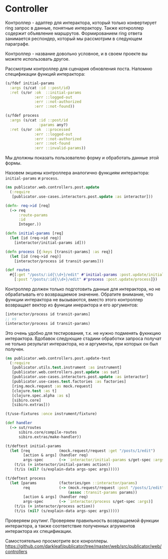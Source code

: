 # Controller

Контроллер - адаптер для интерактора, который только конвертирует ring запрос
в данные, понятные интерактору. Также котнроллер содержит объявление маршрутов.
Формированием ring ответа занимается респондер, который мы рассмотрим в следующем параграфе.

Контроллер - название довольно условное, и в своем проекте вы можете использовать другое.

Рассмотрим контроллер для сценария обновления поста.
Напомню спецификации функций интерактора:

```clojure
(s/fdef initial-params
  :args (s/cat :id ::post/id)
  :ret (s/or :ok  ::initial-params
             :err ::logged-out
             :err ::not-authorized
             :err ::not-found))

(s/fdef process
  :args (s/cat :id ::post/id
               :params any?)
  :ret (s/or :ok  ::processed
             :err ::logged-out
             :err ::not-authorized
             :err ::not-found
             :err ::invalid-params))
```

Мы длолжны показать пользователю форму и обработать данные этой формы.

Назовем экшены контроллера аналогично функциям интерактора: `initial-params` и `process`.

```clojure
(ns publicator.web.controllers.post.update
  (:require
   [publicator.use-cases.interactors.post.update :as interactor]))

(defn- req->id [req]
  (-> req
      :route-params
      :id
      Integer.))

(defn initial-params [req]
  (let [id (req->id req)]
    [interactor/initial-params id]))

(defn process [{:keys [transit-params] :as req}]
  (let [id (req->id req)]
    [interactor/process id transit-params]))

(def routes
  #{[:get "/posts/:id{\\d+}/edit" #'initial-params :post.update/initial-params]
    [:post "/posts/:id{\\d+}/edit" #'process :post.update/process]})
```

Контроллер должен только подготовить данные для интерактора, но не обрабатывать
его возвращаемое значение. Обратите внимание, что функции интерактора не вызываются,
вместо этого контроллер возвращает вектор из функции инерактора и его аргументов:

```clojure
[interactor/process id transit-params]
;; vs
(interactor/process id transit-params)
```

Это очень удобно для тестирования, т.к. не нужно подменять фукнкцию интерактора.
Вдобавок следующие стадиии обработки запроса получат не только результат интерактора,
но и аргументы, при которых он был получен.

```clojure
(ns publicator.web.controllers.post.update-test
  (:require
   [publicator.utils.test.instrument :as instrument]
   [publicator.web.controllers.post.update :as sut]
   [publicator.use-cases.interactors.post.update :as interactor]
   [publicator.use-cases.test.factories :as factories]
   [ring.mock.request :as mock.request]
   [clojure.test :as t]
   [clojure.spec.alpha :as s]
   [sibiro.core]
   [sibiro.extras]))

(t/use-fixtures :once instrument/fixture)

(def handler
  (-> sut/routes
      sibiro.core/compile-routes
      sibiro.extras/make-handler))

(t/deftest initial-params
  (let [req             (mock.request/request :get "/posts/1/edit")
        [action & args] (handler req)
        args-spec       (-> `interactor/initial-params s/get-spec :args)]
    (t/is (= interactor/initial-params action))
    (t/is (nil? (s/explain-data args-spec args)))))

(t/deftest process
  (let [params          (factories/gen ::interactor/params)
        req             (-> (mock.request/request :post "/posts/1/edit")
                            (assoc :transit-params params))
        [action & args] (handler req)
        args-spec       (-> `interactor/process s/get-spec :args)]
    (t/is (= interactor/process action))
    (t/is (nil? (s/explain-data args-spec args)))))
```

Проверяем роутинг. Проверяем правильность возвращаемой функции интерактора,
а также соответствие полученных агрументов интерактора их спецификации.

Самостоятельно просмотрите все конроллеры. https://github.com/darkleaf/publicator/tree/master/web/src/publicator/web/controllers

